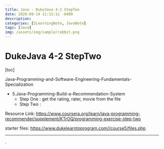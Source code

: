 ```yaml
---
title: Java - DukeJava 4-2 StepTwo
date: 2020-09-14 11:11:11 -0400
description:
categories: [1LearningNote, JavaNote]
tags: [Java]
img: /assets/img/sample/rabbit.png
---
```


# DukeJava 4-2 StepTwo

[toc]

Java-Programming-and-Software-Engineering-Fundamentals-Specialization
- 5.Java-Programming-Build-a-Recommendation-System
  - Step One : get the rating, rater, movie from the file
  - Step Two : 
  

Resource Link: https://www.coursera.org/learn/java-programming-recommender/supplement/KTrOQ/programming-exercise-step-two

starter files: https://www.dukelearntoprogram.com//course5/files.php


---










.